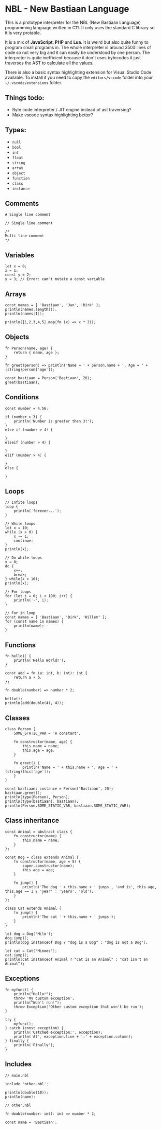 # NBL - New Bastiaan Language
This is a prototype interpreter for the NBL (New Bastiaan Language) programming language written in C11. It only uses the standard C library so it is very protable.

It is a mix of **JavaScript**, **PHP** and **Lua**. It is weird but also quite funny to program small programs in. The whole interpreter is around 3500 lines of code so not very big and it can easily be understood by one person. The interpreter is quite inefficient because it don't uses bytecodes it just traverses the AST to calculate all the values.

There is also a basic syntax highlighting extension for Visual Studio Code available. To install it you need to copy the `editors/vscode` folder into your `~/.vscode/extensions` folder.

## Things todo:
- Byte code interpreter / JIT engine instead of ast traversing?
- Make vscode syntax highlighting better?

## Types:
- `null`
- `bool`
- `int`
- `float`
- `string`
- `array`
- `object`
- `function`
- `class`
- `instance`

## Comments
```
# Single line comment

// Single line comment

/*
Multi line comment
*/
```

## Variables
```
let x = 0;
x = 1;
const y = 2;
y = 3; // Error: can't mutate a const variable
```

## Arrays
```
const names = [ 'Bastiaan', 'Jan', 'Dirk' ];
println(names.length());
println(names[1]);

println([1,2,3,4,5].map(fn (x) => x * 2));
```

## Objects
```
fn Person(name, age) {
    return { name, age };
}

fn greet(person) => println('Name = ' + person.name + ', Age = ' + (string)person['age']);

const bastiaan = Person('Bastiaan', 20);
greet(bastiaan);
```

## Conditions
```
const number = 4.56;

if (number > 3) {
    println('Number is greater then 3!');
}
else if (number > 4) {

}
elseif (number > 4) {

}
elif (number > 4) {

}
else {

}
```

## Loops
```
// Infite loops
loop {
    println('forever...');
}

// While loops
let x = 10;
while (x > 0) {
    x -= 1;
    continue;
}
println(x);

// Do while loops
x = 0;
do {
    x++;
    break;
} while(x > 10);
println(x);

// For loops
for (let i = 0; i < 100; i++) {
    println('-', i);
}

// For in loop
const names = [ 'Bastiaan', 'Dirk', 'Willem' ];
for (const name in names) {
    println(name);
}
```

## Functions
```
fn hello() {
    println('Hello World!');
}

const add = fn (a: int, b: int): int {
    return a + b;
};

fn double(number) => number * 2;

hello();
println(add(double(4), 4));
```

## Classes
```
class Person {
    SOME_STATIC_VAR = 'A constant',

    fn constructor(name, age) {
        this.name = name;
        this.age = age;
    }

    fn greet() {
        println('Name = ' + this.name + ', Age = ' + (string)this['age']);
    }
}

const bastiaan: instance = Person('Bastiaan', 20);
bastiaan.greet();
println(type(Person), Person);
println(type(bastiaan), bastiaan);
println(Person.SOME_STATIC_VAR, bastiaan.SOME_STATIC_VAR);
```

## Class inheritance
```
const Animal = abstract class {
    fn constructor(name) {
        this.name = name;
    }
};

const Dog = class extends Animal {
    fn constructor(name, age = 5) {
        super.constructor(name);
        this.age = age;
    }

    fn jump() {
        println('The dog ' + this.name + ' jumps', 'and is', this.age, this.age == 1 ? 'year' : 'years', 'old');
    }
};

class Cat extends Animal {
    fn jump() {
        println('The cat ' + this.name + ' jumps');
    }
}

let dog = Dog('Milo');
dog.jump();
println(dog instanceof Dog ? "dog is a Dog" : "dog is not a Dog");

let cat = Cat('Minoes');
cat.jump();
println(cat instanceof Animal ? "cat is an Animal" : "cat isn't an Animal");
```

## Exceptions
```
fn myfunc() {
    println("Hello!");
    throw 'My custom exception';
    println("Won't run!");
    throw Exception('Other custom exception that won't be run');
}

try {
    myfunc();
} catch (const exception) {
    println('Catched exception:', exception);
    println('At', exception.line + ':' + exception.column);
} finally {
    println('Finally');
}
```

## Includes
```
// main.nbl

include 'other.nbl';

println(double(10));
println(name);
```
```
// other.nbl

fn double(number: int): int => number * 2;

const name = 'Bastiaan';
```
